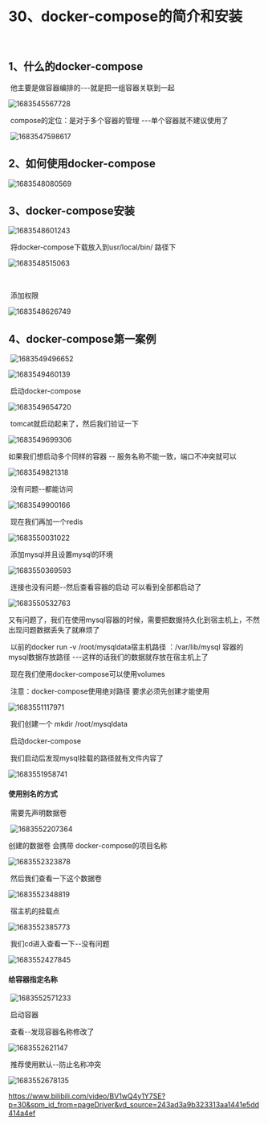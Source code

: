 # 30、docker-compose的简介和安装

​		

## 	1、什么的docker-compose

​			他主要是做容器编排的---就是把一组容器关联到一起

![1683545567728](../../../.vuepress/public/images/1683545567728.png)

​	compose的定位：是对于多个容器的管理 ---单个容器就不建议使用了

​	![1683547598617](../../../.vuepress/public/images/1683547598617.png)



## 	2、如何使用docker-compose

![1683548080569](../../../.vuepress/public/images/1683548080569.png)





## 	3、docker-compose安装

![1683548601243](../../../.vuepress/public/images/1683548601243.png)

​	将docker-compose下载放入到usr/local/bin/           路径下

![1683548515063](../../../.vuepress/public/images/1683548515063.png)

​					

​	添加权限

![1683548626749](../../../.vuepress/public/images/1683548626749.png)











## 4、docker-compose第一案例

​	![1683549496652](../../../.vuepress/public/images/1683549496652.png)

![1683549460139](../../../.vuepress/public/images/1683549460139.png)





​		启动docker-compose

![1683549654720](../../../.vuepress/public/images/1683549654720.png)



​	tomcat就启动起来了，然后我们验证一下

![1683549699306](../../../.vuepress/public/images/1683549699306.png)





如果我们想启动多个同样的容器 -- 服务名称不能一致，端口不冲突就可以

![1683549821318](../../../.vuepress/public/images/1683549821318.png)



​		没有问题--都能访问

![1683549900166](../../../.vuepress/public/images/1683549900166.png)





​	现在我们再加一个redis

![1683550031022](../../../.vuepress/public/images/1683550031022.png)



​	添加mysql并且设置mysql的环境

![1683550369593](../../../.vuepress/public/images/1683550369593.png)



​	连接也没有问题--然后查看容器的启动 可以看到全部都启动了

![1683550532763](../../../.vuepress/public/images/1683550532763.png)



​	又有问题了，我们在使用mysql容器的时候，需要把数据持久化到宿主机上，不然出现问题数据丢失了就麻烦了



​    以前的docker run -v /root/mysqldata宿主机路径 ：/var/lib/mysql 容器的mysql数据存放路径  ---这样的话我们的数据就存放在宿主机上了

​	现在我们使用docker-compose可以使用volumes

​		注意：docker-compose使用绝对路径 要求必须先创建才能使用

![1683551117971](../../../.vuepress/public/images/1683551117971.png)



​	我们创建一个 mkdir /root/mysqldata

​	启动docker-compose

​	我们启动后发现mysql挂载的路径就有文件内容了

![1683551958741](../../../.vuepress/public/images/1683551958741.png)



#### 		使用别名的方式

​		需要先声明数据卷

​	![1683552207364](../../../.vuepress/public/images/1683552207364.png)



创建的数据卷 会携带 docker-compose的项目名称

![1683552323878](../../../.vuepress/public/images/1683552323878.png)



​	然后我们查看一下这个数据卷

![1683552348819](../../../.vuepress/public/images/1683552348819.png)

​	宿主机的挂载点

![1683552385773](../../../.vuepress/public/images/1683552385773.png)



​	我们cd进入查看一下--没有问题

![1683552427845](../../../.vuepress/public/images/1683552427845.png)



#### 	给容器指定名称

​	![1683552571233](../../../.vuepress/public/images/1683552571233.png)



​	启动容器

​	查看--发现容器名称修改了

![1683552621147](../../../.vuepress/public/images/1683552621147.png)

​		推荐使用默认--防止名称冲突

![1683552678135](../../../.vuepress/public/images/1683552678135.png)















https://www.bilibili.com/video/BV1wQ4y1Y7SE?p=30&spm_id_from=pageDriver&vd_source=243ad3a9b323313aa1441e5dd414a4ef












































